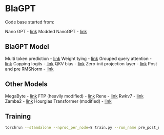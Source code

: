 # BlaGPT

Code base started from:

Nano GPT - [link](https://github.com/karpathy/nanoGPT)
Modded NanoGPT - [link](https://github.com/KellerJordan/modded-nanogpt)

## BlaGPT Model
Multi token prediction - [link](https://arxiv.org/pdf/2404.19737)
Weight tying - [link](https://arxiv.org/abs/1608.05859v3)
Grouped query attention - [link](https://arxiv.org/pdf/2305.13245)
Capping logits - [link](https://arxiv.org/pdf/2408.00118)
QKV bias - [link](https://arxiv.org/abs/2407.10671)
Zero-init projection layer - [link](https://arxiv.org/abs/2407.10671)
Post and pre RMSNorm - [link](https://arxiv.org/pdf/2408.00118)

## Other Models
MegaByte - [link](https://arxiv.org/abs/2305.07185)
FTP (heavily modified) - [link](https://arxiv.org/pdf/2410.18160)
Rene - [link](https://huggingface.co/cartesia-ai/Rene-v0.1-1.3b-pytorch)
Rwkv7 - [link](https://github.com/BlinkDL/RWKV-LM)
Zamba2 - [link](https://huggingface.co/Zyphra/Zamba2-2.7B)
Hourglas Transformer (modified) - [link](https://arxiv.org/abs/2110.13711)


## Training

```bash
torchrun --standalone --nproc_per_node=8 train.py --run_name pre_post_norm --model_name blagpt
```